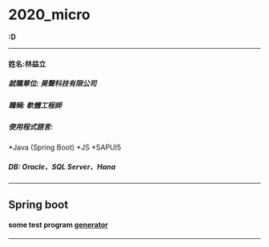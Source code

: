 # 2020_micro

**:D**

---
#### 姓名:林益立

##### 就職單位: 昊聲科技有限公司

##### 職稱: 軟體工程師

##### 使用程式語言: 
   *Java (Spring Boot)
    *JS
     *SAPUI5

##### DB: Oracle、SQL Server、Hana

---

## Spring boot
#### some test program [generator](https://github.com/LiyLinL/JavaWork/tree/master/generator)
---
